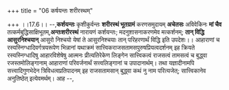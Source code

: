 +++
title = "06 कर्षयन्तः शरीरस्थम्"

+++
।।17.6।। --,**कर्शयन्तः** कृशीकुर्वन्तः **शरीरस्थं भूतग्रामं**
करणसमुदायम् **अचेतसः** अविवेकिनः **मां चैव**
तत्कर्मबुद्धिसाक्षिभूतम्,**अन्तःशरीरस्थं** नारायणं कर्शयन्तः;
मदनुशासनाकरणमेव मत्कर्शनम्; **तान् विद्धि आसुरनिश्चयान्** आसुरो निश्चयो
येषां ते आसुरनिश्चयाः तान् परिहरणार्थं विद्धि इति उपदेशः।। आहाराणां च
रस्यस्निग्धादिवर्गत्रयरूपेण भिन्नानां यथाक्रमं
सात्त्विकराजसतामसपुरुषप्रियत्वदर्शनम् इह क्रियते रस्यस्निग्धादिषु
आहारविशेषेषु आत्मनः प्रीत्यतिरेकेण लिङ्गेन सात्त्विकत्वं राजसत्वं
तामसत्वं च बुद्ध्वा रजस्तमोलिङ्गानाम् आहाराणां परिवर्जनार्थं
सत्त्वलिङ्गानां च उपादानार्थम्। तथा यज्ञादीनामपि सत्त्वादिगुणभेदेन
त्रिविधत्वप्रतिपादनम् इह राजसतामसान् बुद्ध्वा कथं नु नाम परित्यजेत्;
सात्त्विकानेव अनुतिष्ठेत् इत्येवमर्थम्। आह --,
